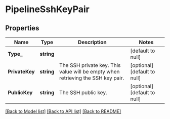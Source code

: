 # PipelineSshKeyPair

## Properties
Name | Type | Description | Notes
------------ | ------------- | ------------- | -------------
**Type_** | **string** |  | [default to null]
**PrivateKey** | **string** | The SSH private key. This value will be empty when retrieving the SSH key pair. | [optional] [default to null]
**PublicKey** | **string** | The SSH public key. | [optional] [default to null]

[[Back to Model list]](../README.md#documentation-for-models) [[Back to API list]](../README.md#documentation-for-api-endpoints) [[Back to README]](../README.md)


